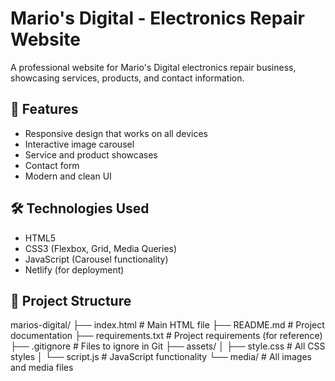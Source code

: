 # Mario's Digital - Electronics Repair Website

A professional website for Mario's Digital electronics repair business, showcasing services, products, and contact information.

## 🚀 Features

- Responsive design that works on all devices
- Interactive image carousel
- Service and product showcases
- Contact form
- Modern and clean UI

## 🛠️ Technologies Used

- HTML5
- CSS3 (Flexbox, Grid, Media Queries)
- JavaScript (Carousel functionality)
- Netlify (for deployment)

## 📁 Project Structure
marios-digital/
├── index.html # Main HTML file
├── README.md # Project documentation
├── requirements.txt # Project requirements (for reference)
├── .gitignore # Files to ignore in Git
├── assets/
│ ├── style.css # All CSS styles
│ └── script.js # JavaScript functionality
└── media/ # All images and media files